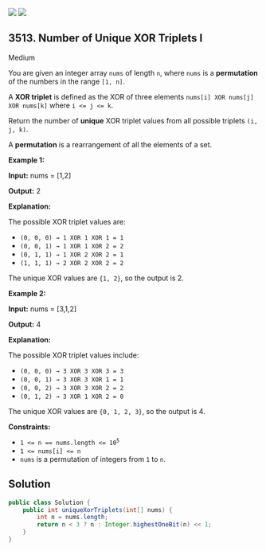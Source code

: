 [![](https://img.shields.io/github/stars/javadev/LeetCode-in-Java?label=Stars&style=flat-square)](https://github.com/javadev/LeetCode-in-Java)
[![](https://img.shields.io/github/forks/javadev/LeetCode-in-Java?label=Fork%20me%20on%20GitHub%20&style=flat-square)](https://github.com/javadev/LeetCode-in-Java/fork)

## 3513\. Number of Unique XOR Triplets I

Medium

You are given an integer array `nums` of length `n`, where `nums` is a **permutation** of the numbers in the range `[1, n]`.

A **XOR triplet** is defined as the XOR of three elements `nums[i] XOR nums[j] XOR nums[k]` where `i <= j <= k`.

Return the number of **unique** XOR triplet values from all possible triplets `(i, j, k)`.

A **permutation** is a rearrangement of all the elements of a set.

**Example 1:**

**Input:** nums = [1,2]

**Output:** 2

**Explanation:**

The possible XOR triplet values are:

*   `(0, 0, 0) → 1 XOR 1 XOR 1 = 1`
*   `(0, 0, 1) → 1 XOR 1 XOR 2 = 2`
*   `(0, 1, 1) → 1 XOR 2 XOR 2 = 1`
*   `(1, 1, 1) → 2 XOR 2 XOR 2 = 2`

The unique XOR values are `{1, 2}`, so the output is 2.

**Example 2:**

**Input:** nums = [3,1,2]

**Output:** 4

**Explanation:**

The possible XOR triplet values include:

*   `(0, 0, 0) → 3 XOR 3 XOR 3 = 3`
*   `(0, 0, 1) → 3 XOR 3 XOR 1 = 1`
*   `(0, 0, 2) → 3 XOR 3 XOR 2 = 2`
*   `(0, 1, 2) → 3 XOR 1 XOR 2 = 0`

The unique XOR values are `{0, 1, 2, 3}`, so the output is 4.

**Constraints:**

*   <code>1 <= n == nums.length <= 10<sup>5</sup></code>
*   `1 <= nums[i] <= n`
*   `nums` is a permutation of integers from `1` to `n`.

## Solution

```java
public class Solution {
    public int uniqueXorTriplets(int[] nums) {
        int n = nums.length;
        return n < 3 ? n : Integer.highestOneBit(n) << 1;
    }
}
```